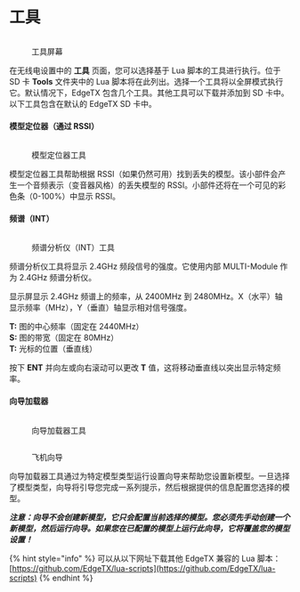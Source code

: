 # 工具

<figure><img src="/.gitbook/assets/tools.jpg" alt=""><figcaption><p>工具屏幕</p></figcaption></figure>

在无线电设置中的 **工具** 页面，您可以选择基于 Lua 脚本的工具进行执行。位于 SD 卡 **Tools** 文件夹中的 Lua 脚本将在此列出。选择一个工具将以全屏模式执行它。默认情况下，EdgeTX 包含几个工具。其他工具可以下载并添加到 SD 卡中。以下工具包含在默认的 EdgeTX SD 卡中。

#### 模型定位器（通过 RSSI）

<figure><img src="/.gitbook/assets/rssi.jpg" alt=""><figcaption><p>模型定位器工具</p></figcaption></figure>

模型定位器工具帮助根据 RSSI（如果仍然可用）找到丢失的模型。该小部件会产生一个音频表示（变音器风格）的丢失模型的 RSSI。小部件还将在一个可见的彩色条（0-100%）中显示 RSSI。

#### 频谱（INT）

<figure><img src="/.gitbook/assets/spectrum-int.jpg" alt=""><figcaption><p>频谱分析仪（INT）工具</p></figcaption></figure>

频谱分析仪工具将显示 2.4GHz 频段信号的强度。它使用内部 MULTI-Module 作为 2.4GHz 频谱分析仪。

显示屏显示 2.4GHz 频谱上的频率，从 2400MHz 到 2480MHz。X（水平）轴显示频率（MHz），Y（垂直）轴显示相对信号强度。

**T:** 图的中心频率（固定在 2440MHz）\
**S:** 图的带宽（固定在 80MHz）\
**T:** 光标的位置（垂直线）

按下 **ENT** 并向左或向右滚动可以更改 **T** 值，这将移动垂直线以突出显示特定频率。

#### 向导加载器

<div>

<figure><img src="/.gitbook/assets/wizard1.jpg" alt=""><figcaption><p>向导加载器工具</p></figcaption></figure>

 

<figure><img src="/.gitbook/assets/wizard2.jpg" alt=""><figcaption><p>飞机向导</p></figcaption></figure>

</div>

向导加载器工具通过为特定模型类型运行设置向导来帮助您设置新模型。一旦选择了模型类型，向导将引导您完成一系列提示，然后根据提供的信息配置您选择的模型。

_**注意：向导不会创建新模型，它只会配置当前选择的模型。您必须先手动创建一个新模型，然后运行向导。如果您在已配置的模型上运行此向导，它将覆盖您的模型设置！**_

{% hint style="info" %}
可以从以下网址下载其他 EdgeTX 兼容的 Lua 脚本：[https://github.com/EdgeTX/lua-scripts](https://github.com/EdgeTX/lua-scripts)
{% endhint %}